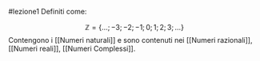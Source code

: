 #lezione1 
Definiti come:

$$\mathbb{Z}=\{\ldots;-3;-2;-1;0;1;2;3;\ldots\}$$
Contengono i [[Numeri naturali]] e sono contenuti nei [[Numeri razionali]], [[Numeri reali]], [[Numeri Complessi]].